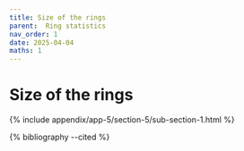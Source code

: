 ```yaml
---
title: Size of the rings
parent:  Ring statistics
nav_order: 1
date: 2025-04-04
maths: 1
---
```


# Size of the rings

{% include appendix/app-5/section-5/sub-section-1.html %}

{% bibliography --cited %}

